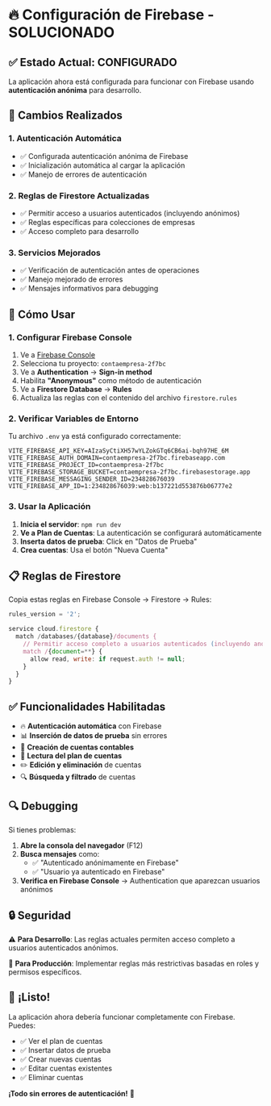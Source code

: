 # 🔥 Configuración de Firebase - SOLUCIONADO

## ✅ Estado Actual: CONFIGURADO

La aplicación ahora está configurada para funcionar con Firebase usando **autenticación anónima** para desarrollo.

## 🔧 Cambios Realizados

### 1. Autenticación Automática
- ✅ Configurada autenticación anónima de Firebase
- ✅ Inicialización automática al cargar la aplicación
- ✅ Manejo de errores de autenticación

### 2. Reglas de Firestore Actualizadas
- ✅ Permitir acceso a usuarios autenticados (incluyendo anónimos)
- ✅ Reglas específicas para colecciones de empresas
- ✅ Acceso completo para desarrollo

### 3. Servicios Mejorados
- ✅ Verificación de autenticación antes de operaciones
- ✅ Manejo mejorado de errores
- ✅ Mensajes informativos para debugging

## 🚀 Cómo Usar

### 1. Configurar Firebase Console

1. Ve a [Firebase Console](https://console.firebase.google.com)
2. Selecciona tu proyecto: `contaempresa-2f7bc`
3. Ve a **Authentication** → **Sign-in method**
4. Habilita **"Anonymous"** como método de autenticación
5. Ve a **Firestore Database** → **Rules**
6. Actualiza las reglas con el contenido del archivo `firestore.rules`

### 2. Verificar Variables de Entorno

Tu archivo `.env` ya está configurado correctamente:
```env
VITE_FIREBASE_API_KEY=AIzaSyCtiXH57wYLZokGTq6CB6ai-bqh97HE_6M
VITE_FIREBASE_AUTH_DOMAIN=contaempresa-2f7bc.firebaseapp.com
VITE_FIREBASE_PROJECT_ID=contaempresa-2f7bc
VITE_FIREBASE_STORAGE_BUCKET=contaempresa-2f7bc.firebasestorage.app
VITE_FIREBASE_MESSAGING_SENDER_ID=234828676039
VITE_FIREBASE_APP_ID=1:234828676039:web:b137221d553876b06777e2
```

### 3. Usar la Aplicación

1. **Inicia el servidor**: `npm run dev`
2. **Ve a Plan de Cuentas**: La autenticación se configurará automáticamente
3. **Inserta datos de prueba**: Click en "Datos de Prueba"
4. **Crea cuentas**: Usa el botón "Nueva Cuenta"

## 📋 Reglas de Firestore

Copia estas reglas en Firebase Console → Firestore → Rules:

```javascript
rules_version = '2';

service cloud.firestore {
  match /databases/{database}/documents {
    // Permitir acceso completo a usuarios autenticados (incluyendo anónimos)
    match /{document=**} {
      allow read, write: if request.auth != null;
    }
  }
}
```

## ✅ Funcionalidades Habilitadas

- 🔥 **Autenticación automática** con Firebase
- 📊 **Inserción de datos de prueba** sin errores
- 📝 **Creación de cuentas contables** 
- 📖 **Lectura del plan de cuentas**
- ✏️ **Edición y eliminación** de cuentas
- 🔍 **Búsqueda y filtrado** de cuentas

## 🔍 Debugging

Si tienes problemas:

1. **Abre la consola del navegador** (F12)
2. **Busca mensajes** como:
   - ✅ "Autenticado anónimamente en Firebase"
   - ✅ "Usuario ya autenticado en Firebase"
3. **Verifica en Firebase Console** → Authentication que aparezcan usuarios anónimos

## 🔒 Seguridad

⚠️ **Para Desarrollo**: Las reglas actuales permiten acceso completo a usuarios autenticados anónimos.

🔐 **Para Producción**: Implementar reglas más restrictivas basadas en roles y permisos específicos.

## 🎉 ¡Listo!

La aplicación ahora debería funcionar completamente con Firebase. Puedes:

- ✅ Ver el plan de cuentas
- ✅ Insertar datos de prueba
- ✅ Crear nuevas cuentas
- ✅ Editar cuentas existentes
- ✅ Eliminar cuentas

**¡Todo sin errores de autenticación!** 🚀
